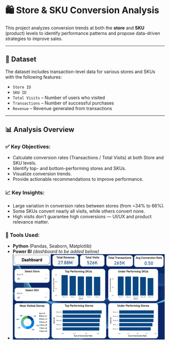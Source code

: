 # 🛍️ Store & SKU Conversion Analysis

This project analyzes conversion trends at both the **store** and **SKU** (product) levels to identify performance patterns and propose data-driven strategies to improve sales.

---

## 📁 Dataset

The dataset includes transaction-level data for various stores and SKUs with the following features:

- `Store ID`
- `SKU ID`
- `Total Visits` – Number of users who visited
- `Transactions` – Number of successful purchases
- `Revenue` – Revenue generated from transactions

---

## 📊 Analysis Overview

### ✅ Key Objectives:

- Calculate conversion rates (Transactions / Total Visits) at both Store and SKU levels.
- Identify top- and bottom-performing stores and SKUs.
- Visualize conversion trends.
- Provide actionable recommendations to improve performance.

### 📈 Key Insights:

- Large variation in conversion rates between stores (from ~34% to 66%).
- Some SKUs convert nearly all visits, while others convert none.
- High visits don’t guarantee high conversions — UI/UX and product relevance matter.
  
### 🔧 Tools Used:

- **Python** (Pandas, Seaborn, Matplotlib)
- **Power BI** *(dashboard to be added below)*
- ![Dashboard](Screenshot.png)


